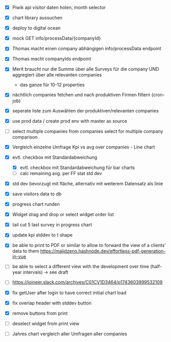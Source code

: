 - [x] Piwik api visitor daten holen, month selector
- [x] chart library aussuchen
- [x] deploy to digital ocean
- [x] mock GET info/processData/{companyId}
- [x] Thomas macht einen company abhängigen info/processData endpoint
- [x] Thomas macht companyIds endpoint
- [x] Merit braucht nur die Summe über alle Surveys für die company UND aggregiert über alle relevanten companies
  - das ganze für 10-12 properties
- [x] nächtlich companies fetchen und nach produktiven Firmen filtern (cron-job)
- [x] seperate liste zum Auswählen der produktiven/relevanten companies
- [x] use prod data / create prod env with master as source
- [ ] select multiple companies from companies select for multiple company comparison
- [x] Vergleich einzelne Umfrage Kpi vs avg over companies - Line chart
- [x] evtl. checkbox mit Standardabweichung
  - [x] evtl. checkbox mit Standardabweichung für bar charts
  - [ ] calc remaining avg. per FF stat std dev
- [x] std dev bevorzugt mit fläche, alternativ mit weiterem Datensatz als linie
- [x] save visitors data to db
- [x] progress chart runden
- [x] Widget drag and drop or select widget order list
- [x] tail cut 5 last survey in progress chart
- [x] update kpi stddev to t shape
- [x] be able to print to PDF or similar to allow to forward the view of a clients' data to them https://majidzeno.hashnode.dev/effortless-pdf-generation-in-vue
- [ ] be able to select a different view with the development over time (half-year intervals) -> see draft
- [ ] https://joineer.slack.com/archives/C01CV1D3464/p1743603999532109
- [x] fix getUser after login to have correct initial chart load
- [x] fix overlap header with stddev button
- [x] remove buttons from print
- [ ] deselect widget from print view
- [ ] Jahres chart vergleich aller Umfragen aller companies



 